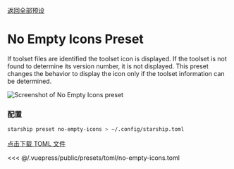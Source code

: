 [返回全部预设](./README.md#no-empty-icons)

# No Empty Icons Preset

If toolset files are identified the toolset icon is displayed. If the toolset is not found to determine its version number, it is not displayed. This preset changes the behavior to display the icon only if the toolset information can be determined.

![Screenshot of No Empty Icons preset](/presets/img/no-empty-icons.png)

### 配置

```sh
starship preset no-empty-icons > ~/.config/starship.toml
```

[点击下载 TOML 文件](/presets/toml/no-empty-icons.toml)

<<< @/.vuepress/public/presets/toml/no-empty-icons.toml
